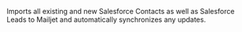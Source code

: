 Imports all existing and new Salesforce Contacts as well as Salesforce Leads to Mailjet and automatically synchronizes any updates.